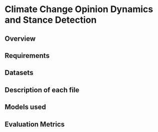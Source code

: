 # Climate Change Opinion Dynamics and Stance Detection


## Overview


## Requirements

## Datasets

## Description of each file

## Models used

## Evaluation Metrics


